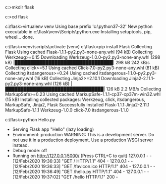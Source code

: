 c:\>mkdir flask

c:\>cd flask

c:\flask>virtualenv venv
Using base prefix 'c:\\python37-32'
New python executable in c:\flask\venv\Scripts\python.exe
Installing setuptools, pip, wheel...
done.

c:\flask>venv\scripts\activate
(venv) c:\flask>pip install Flask
Collecting Flask
  Using cached Flask-1.1.1-py2.py3-none-any.whl (94 kB)
Collecting Werkzeug>=0.15
  Downloading Werkzeug-1.0.0-py2.py3-none-any.whl (298 kB)
     |████████████████████████████████| 298 kB 242 kB/s
Collecting click>=5.1
  Using cached Click-7.0-py2.py3-none-any.whl (81 kB)
Collecting itsdangerous>=0.24
  Using cached itsdangerous-1.1.0-py2.py3-none-any.whl (16 kB)
Collecting Jinja2>=2.10.1
  Downloading Jinja2-2.11.1-py2.py3-none-any.whl (126 kB)
     |████████████████████████████████| 126 kB 2.2 MB/s
Collecting MarkupSafe>=0.23
  Using cached MarkupSafe-1.1.1-cp37-cp37m-win32.whl (15 kB)
Installing collected packages: Werkzeug, click, itsdangerous, MarkupSafe, Jinja2, Flask
Successfully installed Flask-1.1.1 Jinja2-2.11.1 MarkupSafe-1.1.1 Werkzeug-1.0.0 click-7.0 itsdangerous-1.1.0

c:\flask>python Hello.py
 * Serving Flask app "Hello" (lazy loading)
 * Environment: production
   WARNING: This is a development server. Do not use it in a production deployment.
   Use a production WSGI server instead.
 * Debug mode: off
 * Running on http://127.0.0.1:5000/ (Press CTRL+C to quit)
127.0.0.1 - - [12/Feb/2020 19:36:33] "GET / HTTP/1.1" 404 -
127.0.0.1 - - [12/Feb/2020 19:36:33] "GET /favicon.ico HTTP/1.1" 404 -
127.0.0.1 - - [12/Feb/2020 19:36:49] "GET /hello.py HTTP/1.1" 404 -
127.0.0.1 - - [12/Feb/2020 19:37:02] "GET /hello HTTP/1.1" 200 -
